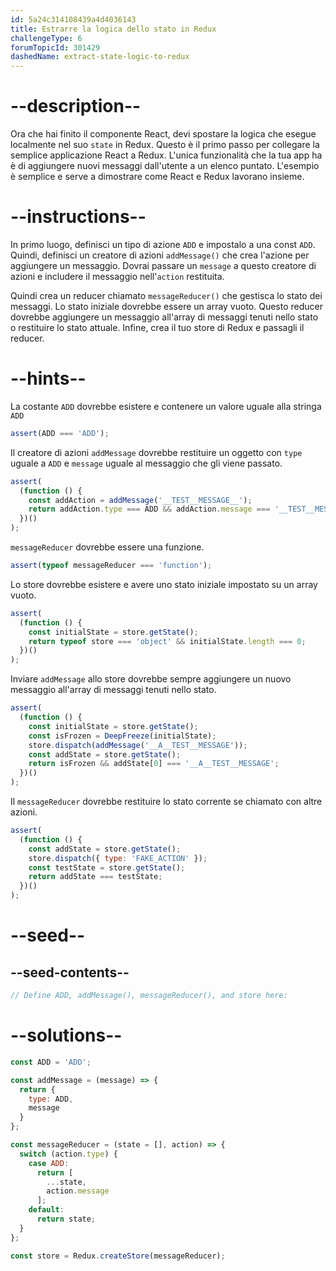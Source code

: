 ```yaml
---
id: 5a24c314108439a4d4036143
title: Estrarre la logica dello stato in Redux
challengeType: 6
forumTopicId: 301429
dashedName: extract-state-logic-to-redux
---
```


# --description--

Ora che hai finito il componente React, devi spostare la logica che esegue localmente nel suo `state` in Redux. Questo è il primo passo per collegare la semplice applicazione React a Redux. L'unica funzionalità che la tua app ha è di aggiungere nuovi messaggi dall'utente a un elenco puntato. L'esempio è semplice e serve a dimostrare come React e Redux lavorano insieme.

# --instructions--

In primo luogo, definisci un tipo di azione `ADD` e impostalo a una const `ADD`. Quindi, definisci un creatore di azioni `addMessage()` che crea l'azione per aggiungere un messaggio. Dovrai passare un `message` a questo creatore di azioni e includere il messaggio nell'`action` restituita.

Quindi crea un reducer chiamato `messageReducer()` che gestisca lo stato dei messaggi. Lo stato iniziale dovrebbe essere un array vuoto. Questo reducer dovrebbe aggiungere un messaggio all'array di messaggi tenuti nello stato o restituire lo stato attuale. Infine, crea il tuo store di Redux e passagli il reducer.

# --hints--

La costante `ADD` dovrebbe esistere e contenere un valore uguale alla stringa `ADD`

```js
assert(ADD === 'ADD');
```

Il creatore di azioni `addMessage` dovrebbe restituire un oggetto con `type` uguale a `ADD` e `message` uguale al messaggio che gli viene passato.

```js
assert(
  (function () {
    const addAction = addMessage('__TEST__MESSAGE__');
    return addAction.type === ADD && addAction.message === '__TEST__MESSAGE__';
  })()
);
```

`messageReducer` dovrebbe essere una funzione.

```js
assert(typeof messageReducer === 'function');
```

Lo store dovrebbe esistere e avere uno stato iniziale impostato su un array vuoto.

```js
assert(
  (function () {
    const initialState = store.getState();
    return typeof store === 'object' && initialState.length === 0;
  })()
);
```

Inviare `addMessage` allo store dovrebbe sempre aggiungere un nuovo messaggio all'array di messaggi tenuti nello stato.

```js
assert(
  (function () {
    const initialState = store.getState();
    const isFrozen = DeepFreeze(initialState);
    store.dispatch(addMessage('__A__TEST__MESSAGE'));
    const addState = store.getState();
    return isFrozen && addState[0] === '__A__TEST__MESSAGE';
  })()
);
```

Il `messageReducer` dovrebbe restituire lo stato corrente se chiamato con altre azioni.

```js
assert(
  (function () {
    const addState = store.getState();
    store.dispatch({ type: 'FAKE_ACTION' });
    const testState = store.getState();
    return addState === testState;
  })()
);
```

# --seed--

## --seed-contents--

```jsx
// Define ADD, addMessage(), messageReducer(), and store here:
```

# --solutions--

```jsx
const ADD = 'ADD';

const addMessage = (message) => {
  return {
    type: ADD,
    message
  }
};

const messageReducer = (state = [], action) => {
  switch (action.type) {
    case ADD:
      return [
        ...state,
        action.message
      ];
    default:
      return state;
  }
};

const store = Redux.createStore(messageReducer);
```
